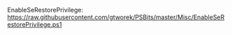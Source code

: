 EnableSeRestorePrivilege:  https://raw.githubusercontent.com/gtworek/PSBits/master/Misc/EnableSeRestorePrivilege.ps1
